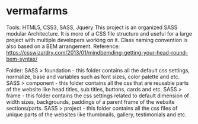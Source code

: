 # vermafarms

Tools: HTML5, CSS3, SASS, Jquery
This project is an organized SASS modular Architecture. It is more of a CSS file structure and useful for a large project with multiple developers working on it. 
Class naming convention is also based on a BEM arrangement.
Reference: https://csswizardry.com/2013/01/mindbemding-getting-your-head-round-bem-syntax/

Folder:
SASS > foundation - this folder contains all the default css settings, normalize, base and variables such as font sizes, color palette and etc.
SASS > component - this folder contains all the css that are reusable parts of the website like head titles, sub titles, buttons, cards and etc.
SASS > frame - this folder contains the css settings related to default dimension of width sizes, backgrounds, paddings of a parent frame of the website sections/parts.
SASS > project - this folder contains all the css files of unique parts of the websites like thumbnails, gallery, testimonials and etc.
